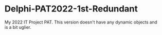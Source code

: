 # Delphi-PAT2022-1st-Redundant

My 2022 IT Project PAT. This version doesn't have any dynamic objects and is a bit uglier.
